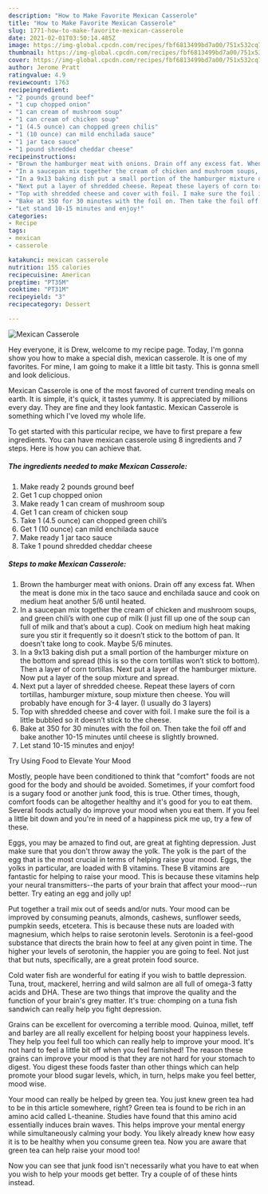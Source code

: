 ```yaml
---
description: "How to Make Favorite Mexican Casserole"
title: "How to Make Favorite Mexican Casserole"
slug: 1771-how-to-make-favorite-mexican-casserole
date: 2021-02-01T03:50:14.485Z
image: https://img-global.cpcdn.com/recipes/fbf6813499bd7a00/751x532cq70/mexican-casserole-recipe-main-photo.jpg
thumbnail: https://img-global.cpcdn.com/recipes/fbf6813499bd7a00/751x532cq70/mexican-casserole-recipe-main-photo.jpg
cover: https://img-global.cpcdn.com/recipes/fbf6813499bd7a00/751x532cq70/mexican-casserole-recipe-main-photo.jpg
author: Jerome Pratt
ratingvalue: 4.9
reviewcount: 1763
recipeingredient:
- "2 pounds ground beef"
- "1 cup chopped onion"
- "1 can cream of mushroom soup"
- "1 can cream of chicken soup"
- "1 (4.5 ounce) can chopped green chilis"
- "1 (10 ounce) can mild enchilada sauce"
- "1 jar taco sauce"
- "1 pound shredded cheddar cheese"
recipeinstructions:
- "Brown the hamburger meat with onions. Drain off any excess fat. When the meat is done mix in the taco sauce and enchilada sauce and cook on medium heat another 5/6 until heated."
- "In a saucepan mix together the cream of chicken and mushroom soups, and green chili’s with one cup of milk (I just fill up one of the soup can full of milk and that’s about a cup). Cook on medium high heat making sure you stir it frequently so it doesn’t stick to the bottom of pan. It doesn’t take long to cook. Maybe 5/6 minutes."
- "In a 9x13 baking dish put a small portion of the hamburger mixture on the bottom and spread (this is so the corn tortillas won’t stick to bottom). Then a layer of corn tortillas. Next put a layer of the hamburger mixture. Now put a layer of the soup mixture and spread."
- "Next put a layer of shredded cheese. Repeat these layers of corn tortillas, hamburger mixture, soup mixture then cheese. You will probably have enough for 3-4 layer. (I usually do 3 layers)"
- "Top with shredded cheese and cover with foil. I make sure the foil is a little bubbled so it doesn’t stick to the cheese."
- "Bake at 350 for 30 minutes with the foil on. Then take the foil off and bake another 10-15 minutes until cheese is slightly browned."
- "Let stand 10-15 minutes and enjoy!"
categories:
- Recipe
tags:
- mexican
- casserole

katakunci: mexican casserole 
nutrition: 155 calories
recipecuisine: American
preptime: "PT35M"
cooktime: "PT31M"
recipeyield: "3"
recipecategory: Dessert

---
```



![Mexican Casserole](https://img-global.cpcdn.com/recipes/fbf6813499bd7a00/751x532cq70/mexican-casserole-recipe-main-photo.jpg)

Hey everyone, it is Drew, welcome to my recipe page. Today, I'm gonna show you how to make a special dish, mexican casserole. It is one of my favorites. For mine, I am going to make it a little bit tasty. This is gonna smell and look delicious.



Mexican Casserole is one of the most favored of current trending meals on earth. It is simple, it's quick, it tastes yummy. It is appreciated by millions every day. They are fine and they look fantastic. Mexican Casserole is something which I've loved my whole life.


To get started with this particular recipe, we have to first prepare a few ingredients. You can have mexican casserole using 8 ingredients and 7 steps. Here is how you can achieve that.

<!--inarticleads1-->

##### The ingredients needed to make Mexican Casserole:

1. Make ready 2 pounds ground beef
1. Get 1 cup chopped onion
1. Make ready 1 can cream of mushroom soup
1. Get 1 can cream of chicken soup
1. Take 1 (4.5 ounce) can chopped green chili’s
1. Get 1 (10 ounce) can mild enchilada sauce
1. Make ready 1 jar taco sauce
1. Take 1 pound shredded cheddar cheese




<!--inarticleads2-->

##### Steps to make Mexican Casserole:

1. Brown the hamburger meat with onions. Drain off any excess fat. When the meat is done mix in the taco sauce and enchilada sauce and cook on medium heat another 5/6 until heated.
1. In a saucepan mix together the cream of chicken and mushroom soups, and green chili’s with one cup of milk (I just fill up one of the soup can full of milk and that’s about a cup). Cook on medium high heat making sure you stir it frequently so it doesn’t stick to the bottom of pan. It doesn’t take long to cook. Maybe 5/6 minutes.
1. In a 9x13 baking dish put a small portion of the hamburger mixture on the bottom and spread (this is so the corn tortillas won’t stick to bottom). Then a layer of corn tortillas. Next put a layer of the hamburger mixture. Now put a layer of the soup mixture and spread.
1. Next put a layer of shredded cheese. Repeat these layers of corn tortillas, hamburger mixture, soup mixture then cheese. You will probably have enough for 3-4 layer. (I usually do 3 layers)
1. Top with shredded cheese and cover with foil. I make sure the foil is a little bubbled so it doesn’t stick to the cheese.
1. Bake at 350 for 30 minutes with the foil on. Then take the foil off and bake another 10-15 minutes until cheese is slightly browned.
1. Let stand 10-15 minutes and enjoy!




Try Using Food to Elevate Your Mood


Mostly, people have been conditioned to think that "comfort" foods are not good for the body and should be avoided. Sometimes, if your comfort food is a sugary food or another junk food, this is true. Other times, though, comfort foods can be altogether healthy and it's good for you to eat them. Several foods actually do improve your mood when you eat them. If you feel a little bit down and you're in need of a happiness pick me up, try a few of these.

Eggs, you may be amazed to find out, are great at fighting depression. Just make sure that you don't throw away the yolk. The yolk is the part of the egg that is the most crucial in terms of helping raise your mood. Eggs, the yolks in particular, are loaded with B vitamins. These B vitamins are fantastic for helping to raise your mood. This is because these vitamins help your neural transmitters--the parts of your brain that affect your mood--run better. Try eating an egg and jolly up!

Put together a trail mix out of seeds and/or nuts. Your mood can be improved by consuming peanuts, almonds, cashews, sunflower seeds, pumpkin seeds, etcetera. This is because these nuts are loaded with magnesium, which helps to raise serotonin levels. Serotonin is a feel-good substance that directs the brain how to feel at any given point in time. The higher your levels of serotonin, the happier you are going to feel. Not just that but nuts, specifically, are a great protein food source.

Cold water fish are wonderful for eating if you wish to battle depression. Tuna, trout, mackerel, herring and wild salmon are all full of omega-3 fatty acids and DHA. These are two things that improve the quality and the function of your brain's grey matter. It's true: chomping on a tuna fish sandwich can really help you fight depression. 

Grains can be excellent for overcoming a terrible mood. Quinoa, millet, teff and barley are all really excellent for helping boost your happiness levels. They help you feel full too which can really help to improve your mood. It's not hard to feel a little bit off when you feel famished! The reason these grains can improve your mood is that they are not hard for your stomach to digest. You digest these foods faster than other things which can help promote your blood sugar levels, which, in turn, helps make you feel better, mood wise.

Your mood can really be helped by green tea. You just knew green tea had to be in this article somewhere, right? Green tea is found to be rich in an amino acid called L-theanine. Studies have found that this amino acid essentially induces brain waves. This helps improve your mental energy while simultaneously calming your body. You likely already knew how easy it is to be healthy when you consume green tea. Now you are aware that green tea can help raise your mood too!

Now you can see that junk food isn't necessarily what you have to eat when you wish to help your moods get better. Try  a  couple of  of  these  hints  instead.

